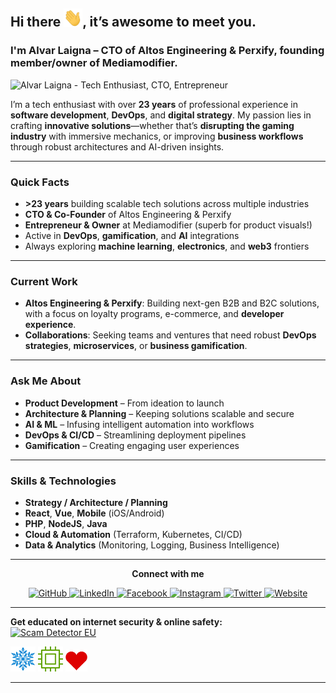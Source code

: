 ## Hi there <img src="https://raw.githubusercontent.com/ABSphreak/ABSphreak/master/gifs/Hi.gif" width="30px">, it’s awesome to meet you.
### I'm **Alvar Laigna** – CTO of **Altos Engineering** & **Perxify**, founding member/owner of **Mediamodifier**.

![Alvar Laigna - Tech Enthusiast, CTO, Entrepreneur](https://live.staticflickr.com/3552/3654419621_b394b35af8_b.jpg)

I’m a tech enthusiast with over **23 years** of professional experience in **software development**, **DevOps**, and **digital strategy**. My passion lies in crafting **innovative solutions**—whether that’s **disrupting the gaming industry** with immersive mechanics, or improving **business workflows** through robust architectures and AI-driven insights.

---

### Quick Facts
- **\>23 years** building scalable tech solutions across multiple industries  
- **CTO & Co-Founder** of Altos Engineering & Perxify  
- **Entrepreneur & Owner** at Mediamodifier (superb for product visuals!)  
- Active in **DevOps**, **gamification**, and **AI** integrations  
- Always exploring **machine learning**, **electronics**, and **web3** frontiers  

---

### Current Work
- **Altos Engineering & Perxify**: Building next-gen B2B and B2C solutions, with a focus on loyalty programs, e-commerce, and **developer experience**.  
- **Collaborations**: Seeking teams and ventures that need robust **DevOps strategies**, **microservices**, or **business gamification**.  

---

### Ask Me About
- **Product Development** – From ideation to launch  
- **Architecture & Planning** – Keeping solutions scalable and secure  
- **AI & ML** – Infusing intelligent automation into workflows  
- **DevOps & CI/CD** – Streamlining deployment pipelines  
- **Gamification** – Creating engaging user experiences  

---

### Skills & Technologies
- **Strategy / Architecture / Planning**  
- **React**, **Vue**, **Mobile** (iOS/Android)  
- **PHP**, **NodeJS**, **Java**  
- **Cloud & Automation** (Terraform, Kubernetes, CI/CD)  
- **Data & Analytics** (Monitoring, Logging, Business Intelligence)  

---

<p align="center">
  <strong>Connect with me</strong>
</p>

<p align="center">
  <a href="https://github.com/alvarlaigna" target="_blank">
    <img src="https://img.shields.io/badge/GitHub-%2312100E.svg?style=for-the-badge&logo=github&logoColor=white" alt="GitHub"/>
  </a>
  <a href="https://www.linkedin.com/in/alvarlaigna/" target="_blank">
    <img src="https://img.shields.io/badge/LinkedIn-%230A66C2.svg?style=for-the-badge&logo=linkedin&logoColor=white" alt="LinkedIn"/>
  </a>
  <a href="https://www.facebook.com/alvarlaigna" target="_blank">
    <img src="https://img.shields.io/badge/Facebook-%231877F2.svg?style=for-the-badge&logo=facebook&logoColor=white" alt="Facebook"/>
  </a>
  <a href="https://www.instagram.com/alvarlaigna/" target="_blank">
    <img src="https://img.shields.io/badge/Instagram-%23E4405F.svg?style=for-the-badge&logo=instagram&logoColor=white" alt="Instagram"/>
  </a>
  <a href="https://twitter.com/alvarlaigna" target="_blank">
    <img src="https://img.shields.io/badge/Twitter-%231DA1F2.svg?style=for-the-badge&logo=twitter&logoColor=white" alt="Twitter"/>
  </a>
  <a href="https://alvarlaigna.com" target="_blank">
    <img src="https://img.shields.io/badge/Website-%2312100E.svg?style=for-the-badge&logo=internet-explorer&logoColor=white" alt="Website"/>
  </a>
</p>


---

**Get educated on internet security & online safety:**  
[![Scam Detector EU]([https://img.shields.io/badge/)](https://scamdetector.eu)

<a href='https://archiveprogram.github.com/'><img src='https://raw.githubusercontent.com/acervenky/animated-github-badges/master/assets/acbadge.gif' width='40' height='40'></a>
<a href='https://docs.github.com/en/developers'><img src='https://raw.githubusercontent.com/acervenky/animated-github-badges/master/assets/devbadge.gif' width='40' height='40'></a>
<a href='https://docs.github.com/en/github/supporting-the-open-source-community-with-github-sponsors'><img src='https://raw.githubusercontent.com/acervenky/animated-github-badges/master/assets/sponsorbadge.gif' width='35' height='35'></a>

---
